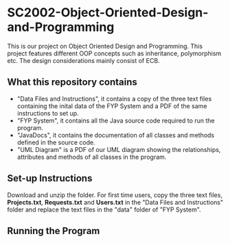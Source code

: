 # SC2002-Object-Oriented-Design-and-Programming
This is our project on Object Oriented Design and Programming. This project features different OOP concepts such as inheritance, polymorphism etc. The design considerations mainly consist of ECB.

## What this repository contains
- "Data Files and Instructions", it contains a copy of the three text files containing the inital data of the FYP System and a PDF of the same instructions to set up. 
- "FYP System", it contains all the Java source code required to run the program. 
- "JavaDocs", it contains the documentation of all classes and methods defined in the source code.
- "UML Diagram" is a PDF of our UML diagram showing the relationships, attributes and methods of all classes in the program.

## Set-up Instructions
Download and unzip the folder. For first time users, copy the three text files, <b>Projects.txt</b>, <b>Requests.txt</b> and <b>Users.txt</b> in the "Data Files and Instructions" folder and replace the text files in the "data" folder of "FYP System".

## Running the Program


